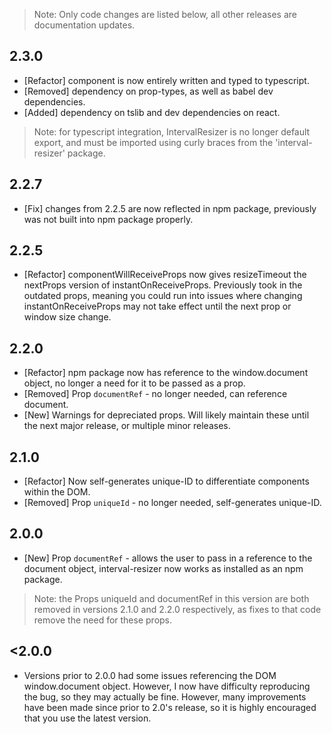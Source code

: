> Note: Only code changes are listed below, all other releases are documentation
updates.

## **2.3.0**
- [Refactor] component is now entirely written and typed to typescript.
- [Removed] dependency on prop-types, as well as babel dev dependencies.
- [Added] dependency on tslib and dev dependencies on react.

> Note: for typescript integration, IntervalResizer is no longer default export,
and must be imported using curly braces from the 'interval-resizer' package.

## **2.2.7**
- [Fix] changes from 2.2.5 are now reflected in npm package, previously was not
built into npm package properly.

## **2.2.5**
- [Refactor] componentWillReceiveProps now gives resizeTimeout the nextProps
version of instantOnReceiveProps. Previously took in the outdated props, meaning
you could run into issues where changing instantOnReceiveProps may not take
effect until the next prop or window size change.

## **2.2.0**
- [Refactor] npm package now has reference to the window.document object, no
longer a need for it to be passed as a prop.
- [Removed] Prop `documentRef` - no longer needed, can reference document.
- [New] Warnings for depreciated props. Will likely maintain these until the
next major release, or multiple minor releases.

## **2.1.0**
- [Refactor] Now self-generates unique-ID to differentiate components within the
DOM.
- [Removed] Prop `uniqueId` - no longer needed, self-generates unique-ID.

## **2.0.0**
- [New] Prop `documentRef` - allows the user to pass in a reference to the
document object, interval-resizer now works as installed as an npm package.

> Note: the Props uniqueId and documentRef in this version are both removed in
versions 2.1.0 and 2.2.0 respectively, as fixes to that code remove the need for
these props.

## **<2.0.0**

- Versions prior to 2.0.0 had some issues referencing the DOM window.document
object. However, I now have difficulty reproducing the bug, so they may actually
be fine. However, many improvements have been made since prior to 2.0's release,
so it is highly encouraged that you use the latest version.